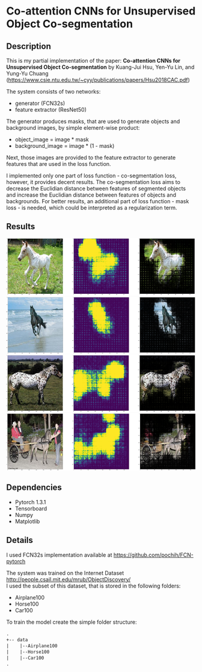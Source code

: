 # Co-attention CNNs for Unsupervised Object Co-segmentation

## Description

This is my partial implementation of the paper: **Co-attention CNNs for Unsupervised Object Co-segmentation** by Kuang-Jui Hsu, Yen-Yu Lin, and Yung-Yu Chuang (https://www.csie.ntu.edu.tw/~cyy/publications/papers/Hsu2018CAC.pdf)

The system consists of two networks:
- generator (FCN32s)
- feature extractor (ResNet50)

The generator produces masks, that are used to generate objects and background images, by simple element-wise product:
- object_image = image * mask
- background_image = image * (1 - mask)

 Next, those images are provided to the feature extractor to generate features that are used in the loss function.

I implemented only one part of loss function - co-segmentation loss, however, it provides decent results. The co-segmentation loss aims to decrease the Euclidian distance between features of segmented objects and increase the Euclidian distance between features of objects and backgrounds. For better results, an additional part of loss function - mask loss - is needed, which could be interpreted as a regularization term. 


## Results
![](img/example0.png)
![](img/example1.png)
![](img/example2.png)
![](img/example4.png)

## Dependencies
- Pytorch 1.3.1
- Tensorboard
- Numpy
- Matplotlib
## Details
I used FCN32s implementation available at https://github.com/pochih/FCN-pytorch

The system was trained on the Internet Dataset http://people.csail.mit.edu/mrub/ObjectDiscovery/  
I used the subset of this dataset, that is stored in the following folders:
- Airplane100
- Horse100
- Car100


To train the model create the simple folder structure:  
```
.
+-- data
|    |--Airplane100
|    |--Horse100
|    |--Car100
.
```
